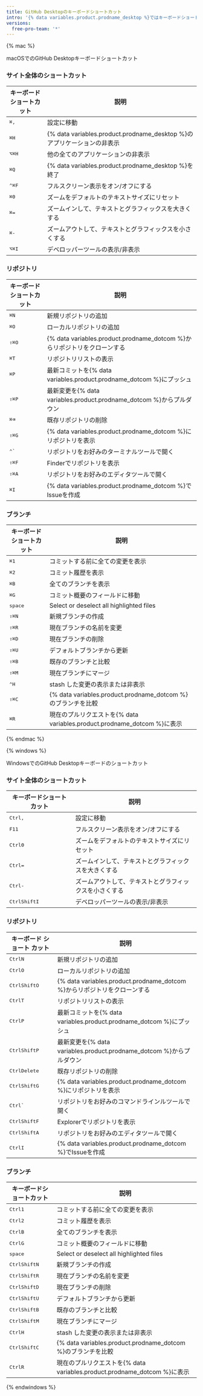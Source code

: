```yaml
---
title: GitHub Desktopのキーボードショートカット
intro: '{% data variables.product.prodname_desktop %}ではキーボードショートカットを利用できます。'
versions:
  free-pro-team: '*'
---
```


{% mac %}

macOSでのGitHub Desktopキーボードショートカット

### サイト全体のショートカット

| キーボードショートカット                         | 説明                                                              |
| ------------------------------------ | --------------------------------------------------------------- |
| <kbd>⌘</kbd><kbd>,</kbd>             | 設定に移動                                                           |
| <kbd>⌘</kbd><kbd>H</kbd>             | {% data variables.product.prodname_desktop %}のアプリケーションの非表示 |
| <kbd>⌥</kbd><kbd>⌘</kbd><kbd>H</kbd> | 他の全てのアプリケーションの非表示                                               |
| <kbd>⌘</kbd><kbd>Q</kbd>             | {% data variables.product.prodname_desktop %}を終了           |
| <kbd>⌃</kbd><kbd>⌘</kbd><kbd>F</kbd> | フルスクリーン表示をオン/オフにする                                              |
| <kbd>⌘</kbd><kbd>0</kbd>             | ズームをデフォルトのテキストサイズにリセット                                          |
| <kbd>⌘</kbd><kbd>=</kbd>             | ズームインして、テキストとグラフィックスを大きくする                                      |
| <kbd>⌘</kbd><kbd>-</kbd>             | ズームアウトして、テキストとグラフィックスを小さくする                                     |
| <kbd>⌥</kbd><kbd>⌘</kbd><kbd>I</kbd> | デベロッパーツールの表示/非表示                                                |

### リポジトリ

| キーボードショートカット                         | 説明                                                              |
| ------------------------------------ | --------------------------------------------------------------- |
| <kbd>⌘</kbd><kbd>N</kbd>             | 新規リポジトリの追加                                                      |
| <kbd>⌘</kbd><kbd>O</kbd>             | ローカルリポジトリの追加                                                    |
| <kbd>⇧</kbd><kbd>⌘</kbd><kbd>O</kbd> | {% data variables.product.prodname_dotcom %}からリポジトリをクローンする |
| <kbd>⌘</kbd><kbd>T</kbd>             | リポジトリリストの表示                                                     |
| <kbd>⌘</kbd><kbd>P</kbd>             | 最新コミットを{% data variables.product.prodname_dotcom %}にプッシュ   |
| <kbd>⇧</kbd><kbd>⌘</kbd><kbd>P</kbd> | 最新変更を{% data variables.product.prodname_dotcom %}からプルダウン   |
| <kbd>⌘</kbd><kbd>⌫</kbd>             | 既存リポジトリの削除                                                      |
| <kbd>⇧</kbd><kbd>⌘</kbd><kbd>G</kbd> | {% data variables.product.prodname_dotcom %}にリポジトリを表示      |
| <kbd>⌃</kbd><kbd>&grave;</kbd>       | リポジトリをお好みのターミナルツールで開く                                           |
| <kbd>⇧</kbd><kbd>⌘</kbd><kbd>F</kbd> | Finderでリポジトリを表示                                                 |
| <kbd>⇧</kbd><kbd>⌘</kbd><kbd>A</kbd> | リポジトリをお好みのエディタツールで開く                                            |
| <kbd>⌘</kbd><kbd>I</kbd>             | {% data variables.product.prodname_dotcom %}でIssueを作成      |

### ブランチ

| キーボードショートカット                         | 説明                                                              |
| ------------------------------------ | --------------------------------------------------------------- |
| <kbd>⌘</kbd><kbd>1</kbd>             | コミットする前に全ての変更を表示                                                |
| <kbd>⌘</kbd><kbd>2</kbd>             | コミット履歴を表示                                                       |
| <kbd>⌘</kbd><kbd>B</kbd>             | 全てのブランチを表示                                                      |
| <kbd>⌘</kbd><kbd>G</kbd>             | コミット概要のフィールドに移動                                                 |
| <kbd>space</kbd>                     | Select or deselect all highlighted files                        |
| <kbd>⇧</kbd><kbd>⌘</kbd><kbd>N</kbd> | 新規ブランチの作成                                                       |
| <kbd>⇧</kbd><kbd>⌘</kbd><kbd>R</kbd> | 現在ブランチの名前を変更                                                    |
| <kbd>⇧</kbd><kbd>⌘</kbd><kbd>D</kbd> | 現在ブランチの削除                                                       |
| <kbd>⇧</kbd><kbd>⌘</kbd><kbd>U</kbd> | デフォルトブランチから更新                                                   |
| <kbd>⇧</kbd><kbd>⌘</kbd><kbd>B</kbd> | 既存のブランチと比較                                                      |
| <kbd>⇧</kbd><kbd>⌘</kbd><kbd>M</kbd> | 現在ブランチにマージ                                                      |
| <kbd>⌃</kbd><kbd>H</kbd>             | stash した変更の表示または非表示                                             |
| <kbd>⇧</kbd><kbd>⌘</kbd><kbd>C</kbd> | {% data variables.product.prodname_dotcom %}のブランチを比較       |
| <kbd>⌘</kbd><kbd>R</kbd>             | 現在のプルリクエストを{% data variables.product.prodname_dotcom %}に表示 |

{% endmac %}

{% windows %}

WindowsでのGitHub Desktopキーボードのショートカット

### サイト全体のショートカット

| キーボードショートカット                                | 説明                          |
| ------------------------------------------- | --------------------------- |
| <kbd>Ctrl</kbd><kbd>,</kbd>                 | 設定に移動                       |
| <kbd>F11</kbd>                              | フルスクリーン表示をオン/オフにする          |
| <kbd>Ctrl</kbd><kbd>0</kbd>                 | ズームをデフォルトのテキストサイズにリセット      |
| <kbd>Ctrl</kbd><kbd>=</kbd>                 | ズームインして、テキストとグラフィックスを大きくする  |
| <kbd>Ctrl</kbd><kbd>-</kbd>                 | ズームアウトして、テキストとグラフィックスを小さくする |
| <kbd>Ctrl</kbd><kbd>Shift</kbd><kbd>I</kbd> | デベロッパーツールの表示/非表示            |

### リポジトリ

| キーボード ショート カット                              | 説明                                                              |
| ------------------------------------------- | --------------------------------------------------------------- |
| <kbd>Ctrl</kbd><kbd>N</kbd>                 | 新規リポジトリの追加                                                      |
| <kbd>Ctrl</kbd><kbd>O</kbd>                 | ローカルリポジトリの追加                                                    |
| <kbd>Ctrl</kbd><kbd>Shift</kbd><kbd>O</kbd> | {% data variables.product.prodname_dotcom %}からリポジトリをクローンする |
| <kbd>Ctrl</kbd><kbd>T</kbd>                 | リポジトリリストの表示                                                     |
| <kbd>Ctrl</kbd><kbd>P</kbd>                 | 最新コミットを{% data variables.product.prodname_dotcom %}にプッシュ   |
| <kbd>Ctrl</kbd><kbd>Shift</kbd><kbd>P</kbd> | 最新変更を{% data variables.product.prodname_dotcom %}からプルダウン   |
| <kbd>Ctrl</kbd><kbd>Delete</kbd>            | 既存リポジトリの削除                                                      |
| <kbd>Ctrl</kbd><kbd>Shift</kbd><kbd>G</kbd> | {% data variables.product.prodname_dotcom %}にリポジトリを表示      |
| <kbd>Ctrl</kbd><kbd>&grave;</kbd>           | リポジトリをお好みのコマンドラインルツールで開く                                        |
| <kbd>Ctrl</kbd><kbd>Shift</kbd><kbd>F</kbd> | Explorerでリポジトリを表示                                               |
| <kbd>Ctrl</kbd><kbd>Shift</kbd><kbd>A</kbd> | リポジトリをお好みのエディタツールで開く                                            |
| <kbd>Ctrl</kbd><kbd>I</kbd>                 | {% data variables.product.prodname_dotcom %}でIssueを作成      |

### ブランチ

| キーボードショートカット                                | 説明                                                              |
| ------------------------------------------- | --------------------------------------------------------------- |
| <kbd>Ctrl</kbd><kbd>1</kbd>                 | コミットする前に全ての変更を表示                                                |
| <kbd>Ctrl</kbd><kbd>2</kbd>                 | コミット履歴を表示                                                       |
| <kbd>Ctrl</kbd><kbd>B</kbd>                 | 全てのブランチを表示                                                      |
| <kbd>Ctrl</kbd><kbd>G</kbd>                 | コミット概要のフィールドに移動                                                 |
| <kbd>space</kbd>                            | Select or deselect all highlighted files                        |
| <kbd>Ctrl</kbd><kbd>Shift</kbd><kbd>N</kbd> | 新規ブランチの作成                                                       |
| <kbd>Ctrl</kbd><kbd>Shift</kbd><kbd>R</kbd> | 現在ブランチの名前を変更                                                    |
| <kbd>Ctrl</kbd><kbd>Shift</kbd><kbd>D</kbd> | 現在ブランチの削除                                                       |
| <kbd>Ctrl</kbd><kbd>Shift</kbd><kbd>U</kbd> | デフォルトブランチから更新                                                   |
| <kbd>Ctrl</kbd><kbd>Shift</kbd><kbd>B</kbd> | 既存のブランチと比較                                                      |
| <kbd>Ctrl</kbd><kbd>Shift</kbd><kbd>M</kbd> | 現在ブランチにマージ                                                      |
| <kbd>Ctrl</kbd><kbd>H</kbd>                 | stash した変更の表示または非表示                                             |
| <kbd>Ctrl</kbd><kbd>Shift</kbd><kbd>C</kbd> | {% data variables.product.prodname_dotcom %}のブランチを比較       |
| <kbd>Ctrl</kbd><kbd>R</kbd>                 | 現在のプルリクエストを{% data variables.product.prodname_dotcom %}に表示 |

{% endwindows %}
